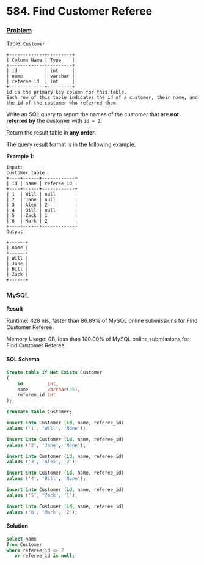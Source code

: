 # 584. Find Customer Referee

### [Problem](https://leetcode.com/problems/find-customer-referee/description/)

Table: `Customer`

```
+-------------+---------+
| Column Name | Type    |
+-------------+---------+
| id          | int     |
| name        | varchar |
| referee_id  | int     |
+-------------+---------+
id is the primary key column for this table.
Each row of this table indicates the id of a customer, their name, and the id of the customer who referred them.
```

Write an SQL query to report the names of the customer that are **not referred by** the customer with `id = 2`.

Return the result table in **any order**.

The query result format is in the following example.

**Example 1:**

```
Input: 
Customer table:
+----+------+------------+
| id | name | referee_id |
+----+------+------------+
| 1  | Will | null       |
| 2  | Jane | null       |
| 3  | Alex | 2          |
| 4  | Bill | null       |
| 5  | Zack | 1          |
| 6  | Mark | 2          |
+----+------+------------+
Output:
 
+------+
| name |
+------+
| Will |
| Jane |
| Bill |
| Zack |
+------+
```

### MySQL

**Result**

Runtime: 428 ms, faster than 86.89% of MySQL online submissions for Find Customer Referee.

Memory Usage: 0B, less than 100.00% of MySQL online submissions for Find Customer Referee.

#### SQL Schema

```sql
Create table If Not Exists Customer
(
    id         int,
    name       varchar(25),
    referee_id int
);

Truncate table Customer;

insert into Customer (id, name, referee_id)
values ('1', 'Will', 'None');

insert into Customer (id, name, referee_id)
values ('2', 'Jane', 'None');

insert into Customer (id, name, referee_id)
values ('3', 'Alex', '2');

insert into Customer (id, name, referee_id)
values ('4', 'Bill', 'None');

insert into Customer (id, name, referee_id)
values ('5', 'Zack', '1');

insert into Customer (id, name, referee_id)
values ('6', 'Mark', '2');
```

#### Solution

```sql
select name
from Customer
where referee_id <> 2
   or referee_id is null;
```
